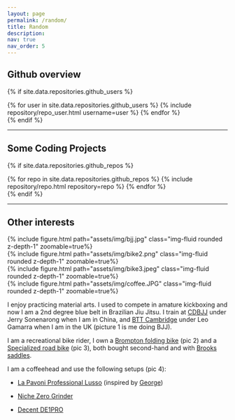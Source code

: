 ```yaml
---
layout: page
permalink: /random/
title: Random
description:
nav: true
nav_order: 5
---
```


## Github overview

{% if site.data.repositories.github_users %}
<div class="repositories d-flex flex-wrap flex-md-row flex-column justify-content-between align-items-center">
  {% for user in site.data.repositories.github_users %}
    {% include repository/repo_user.html username=user %}
  {% endfor %}
</div>
{% endif %}

---

## Some Coding Projects 


{% if site.data.repositories.github_repos %}
<div class="repositories d-flex flex-wrap flex-md-row flex-column justify-content-between align-items-center">
  {% for repo in site.data.repositories.github_repos %}
    {% include repository/repo.html repository=repo %}
  {% endfor %}
</div>
{% endif %}

---

## Other interests

<div class="row mt-4">
    <div class="col-sm mt-3 mt-md-0">
        {% include figure.html path="assets/img/bjj.jpg" class="img-fluid rounded z-depth-1" zoomable=true%}
    </div>
    <div class="col-sm mt-3 mt-md-0">
        {% include figure.html path="assets/img/bike2.png" class="img-fluid rounded z-depth-1" zoomable=true%}
    </div>
    <div class="col-sm mt-3 mt-md-0">
        {% include figure.html path="assets/img/bike3.jpeg" class="img-fluid rounded z-depth-1" zoomable=true%}
    </div>
    <div class="col-sm mt-3 mt-md-0">
        {% include figure.html path="assets/img/coffee.JPG" class="img-fluid rounded z-depth-1" zoomable=true%}
    </div>
</div>

I enjoy practicing material arts. I used to compete in amature kickboxing and now I am a 2nd degree blue belt in Brazilian Jiu Jitsu. I train at [CDBJJ](https://cdbjj.com/) under Jerry Sonenarong when I am in China, and [BTT Cambridge](https://www.bttcambridge.com/) under Leo Gamarra when I am in the UK (picture 1 is me doing BJJ).

I am a recreational bike rider, I own a [Brompton folding bike](https://www.brompton.com/) (pic 2) and a [Specialized road bike](https://www.specialized.com/gb/en) (pic 3), both bought second-hand and with [Brooks saddles](https://www.brooksengland.com/en_uk/).

I am a coffeehead and use the following setups (pic 4):

* [La Pavoni Professional Lusso](https://www.lapavoni.com/en/product/professional-lusso/) (inspired by [George](https://cas.ee.ic.ac.uk/people/gac1/))

* [Niche Zero Grinder](https://www.nichecoffee.co.uk/products/niche-zero)

* [Decent DE1PRO](https://decentespresso.com/overview)
